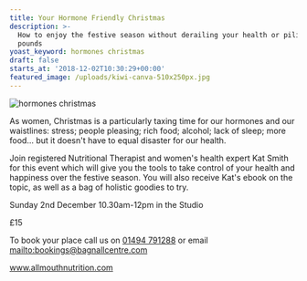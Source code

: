 ```yaml
---
title: Your Hormone Friendly Christmas
description: >-
  How to enjoy the festive season without derailing your health or piling on the
  pounds
yoast_keyword: hormones christmas
draft: false
starts_at: '2018-12-02T10:30:29+00:00'
featured_image: /uploads/kiwi-canva-510x250px.jpg
---
```

![hormones christmas](/uploads/kiwi-canva-510x250px.jpg)

As women, Christmas is a particularly taxing time for our hormones and our waistlines: stress; people pleasing; rich food; alcohol; lack of sleep; more food... but it doesn't have to equal disaster for our health.

Join registered Nutritional Therapist and women's health expert Kat Smith for this event which will give you the tools to take control of your health and happiness over the festive season. You will also receive Kat's ebook on the topic, as well as a bag of holistic goodies to try.

Sunday 2nd December 10.30am-12pm in the Studio

£15

To book your place call us on [01494 791288](tel:01494791288) or email <mailto:bookings@bagnallcentre.com>

[www.allmouthnutrition.com ](www.allmouthnutrition.com)
